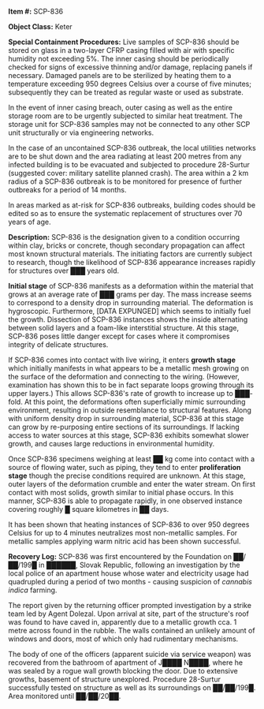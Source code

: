 **Item #:** SCP-836

**Object Class:** Keter

**Special Containment Procedures:** Live samples of SCP-836 should be stored on glass in a two-layer CFRP casing filled with air with specific humidity not exceeding 5%. The inner casing should be periodically checked for signs of excessive thinning and/or damage, replacing panels if necessary. Damaged panels are to be sterilized by heating them to a temperature exceeding 950 degrees Celsius over a course of five minutes; subsequently they can be treated as regular waste or used as substrate.

In the event of inner casing breach, outer casing as well as the entire storage room are to be urgently subjected to similar heat treatment. The storage unit for SCP-836 samples may not be connected to any other SCP unit structurally or via engineering networks.

In the case of an uncontained SCP-836 outbreak, the local utilities networks are to be shut down and the area radiating at least 200 metres from any infected building is to be evacuated and subjected to procedure 28-Surtur (suggested cover: military satellite planned crash). The area within a 2 km radius of a SCP-836 outbreak is to be monitored for presence of further outbreaks for a period of 14 months.

In areas marked as at-risk for SCP-836 outbreaks, building codes should be edited so as to ensure the systematic replacement of structures over 70 years of age.

**Description:** SCP-836 is the designation given to a condition occurring within clay, bricks or concrete, though secondary propagation can affect most known structural materials. The initiating factors are currently subject to research, though the likelihood of SCP-836 appearance increases rapidly for structures over ███ years old.

**Initial stage** of SCP-836 manifests as a deformation within the material that grows at an average rate of ███ grams per day. The mass increase seems to correspond to a density drop in surrounding material. The deformation is hygroscopic. Furthermore, \[DATA EXPUNGED\] which seems to initially fuel the growth. Dissection of SCP-836 instances shows the inside alternating between solid layers and a foam-like interstitial structure. At this stage, SCP-836 poses little danger except for cases where it compromises integrity of delicate structures.

If SCP-836 comes into contact with live wiring, it enters **growth stage** which initially manifests in what appears to be a metallic mesh growing on the surface of the deformation and connecting to the wiring. (However, examination has shown this to be in fact separate loops growing through its upper layers.) This allows SCP-836's rate of growth to increase up to ███-fold. At this point, the deformations often superficially mimic surrounding environment, resulting in outside resemblance to structural features. Along with uniform density drop in surrounding material, SCP-836 at this stage can grow by re-purposing entire sections of its surroundings. If lacking access to water sources at this stage, SCP-836 exhibits somewhat slower growth, and causes large reductions in environmental humidity.

Once SCP-836 specimens weighing at least ██ kg come into contact with a source of flowing water, such as piping, they tend to enter **proliferation stage** though the precise conditions required are unknown. At this stage, outer layers of the deformation crumble and enter the water stream. On first contact with most solids, growth similar to initial phase occurs. In this manner, SCP-836 is able to propagate rapidly, in one observed instance covering roughly █ square kilometres in ██ days.

It has been shown that heating instances of SCP-836 to over 950 degrees Celsius for up to 4 minutes neutralizes most non-metallic samples. For metallic samples applying warm nitric acid has been shown successful.

**Recovery Log:** SCP-836 was first encountered by the Foundation on ██/██/199█ in ██████, Slovak Republic, following an investigation by the local police of an apartment house whose water and electricity usage had quadrupled during a period of two months - causing suspicion of _cannabis indica_ farming.

The report given by the returning officer prompted investigation by a strike team led by Agent Dolezal. Upon arrival at site, part of the structure's roof was found to have caved in, apparently due to a metallic growth cca. 1 metre across found in the rubble. The walls contained an unlikely amount of windows and doors, most of which only had rudimentary mechanisms.

The body of one of the officers (apparent suicide via service weapon) was recovered from the bathroom of apartment of J████ N████, where he was sealed by a rogue wall growth blocking the door. Due to extensive growths, basement of structure unexplored. Procedure 28-Surtur successfully tested on structure as well as its surroundings on ██/██/199█. Area monitored until ██/██/20██.